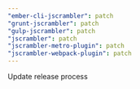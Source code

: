 ```yaml
---
"ember-cli-jscrambler": patch
"grunt-jscrambler": patch
"gulp-jscrambler": patch
"jscrambler": patch
"jscrambler-metro-plugin": patch
"jscrambler-webpack-plugin": patch
---
```


Update release process
